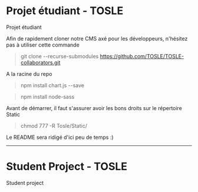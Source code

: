 # Projet étudiant - TOSLE
Projet étudiant

Afin de rapidement cloner notre CMS axé pour les développeurs, n'hésitez pas à utiliser cette commande
> git clone --recurse-submodules https://github.com/TOSLE/TOSLE-collaborators.git

A la racine du repo
> npm install chart.js --save

> npm install node-sass

Avant de démarrer, il faut s'assurer avoir les bons droits sur le répertoire Static
> chmod 777 -R Tosle/Static/
 
Le README sera ridigé d'ici peu de temps :)
__________________________

# Student Project - TOSLE
Student project
